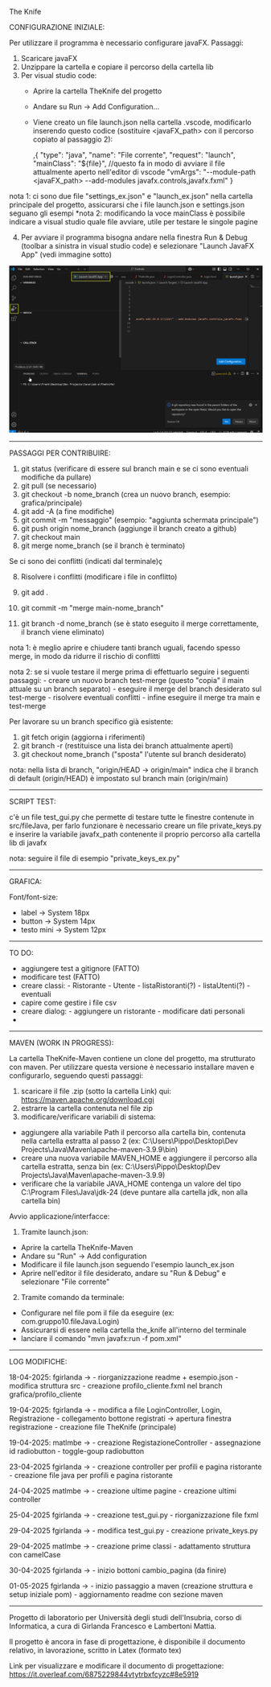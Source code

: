 The Knife

CONFIGURAZIONE INIZIALE:

Per utilizzare il programma è necessario configurare javaFX. Passaggi:

1) Scaricare javaFX
2) Unzippare la cartella e copiare il percorso della cartella lib
3) Per visual studio code:
    - Aprire la cartella TheKnife del progetto
    - Andare su Run -> Add Configuration...
    - Viene creato un file launch.json nella cartella .vscode, modificarlo inserendo questo codice (sostituire <javaFX_path> con il percorso copiato al passaggio 2):

        ,{
            "type": "java",
            "name": "File corrente",
            "request": "launch",
            "mainClass": "${file}", //questo fa in modo di avviare il file attualmente aperto nell'editor di vscode
            "vmArgs": "--module-path <javaFX_path> --add-modules javafx.controls,javafx.fxml"
        }

nota 1: ci sono due file "settings_ex.json" e "launch_ex.json" nella cartella principale del progetto, assicurarsi che i file launch.json e settings.json seguano gli esempi
*nota 2: modificando la voce mainClass è possibile indicare a visual studio quale file avviare, utile per testare le singole pagine

4) Per avviare il programma bisogna andare nella finestra Run & Debug (toolbar a sinistra in visual studio code) e selezionare "Launch JavaFX App" (vedi immagine sotto)

![Screenshot](Documentazione/img/istruzioni_avvio.png)

------------------------------------------------------------------------------------------------------------------------------------------------------------------------

PASSAGGI PER CONTRIBUIRE:

1) git status (verificare di essere sul branch main e se ci sono eventuali modifiche da pullare)
2) git pull (se necessario)
3) git checkout -b nome_branch (crea un nuovo branch, esempio: grafica/principale)
4) git add -A (a fine modifiche)
5) git commit -m "messaggio" (esempio: "aggiunta schermata principale")
6) git push origin nome_branch (aggiunge il branch creato a github)
6) git checkout main
7) git merge nome_branch (se il branch è terminato)

Se ci sono dei conflitti (indicati dal terminale)ç

8) Risolvere i conflitti (modificare i file in conflitto)
9) git add .
10) git commit -m "merge main-nome_branch"

11) git branch -d nome_branch (se è stato eseguito il merge correttamente, il branch viene eliminato)

nota 1: è meglio aprire e chiudere tanti branch uguali, facendo spesso merge, in modo da ridurre il rischio di conflitti

nota 2: se si vuole testare il merge prima di effettuarlo seguire i seguenti passaggi: - creare un nuovo branch test-merge (questo "copia" il main attuale su un branch separato)
                                                                                       - eseguire il merge del branch desiderato sul test-merge
                                                                                       - risolvere eventuali conflitti
                                                                                       - infine eseguire il merge tra main e test-merge

Per lavorare su un branch specifico già esistente:

1) git fetch origin (aggiorna i riferimenti)
2) git branch -r (restituisce una lista dei branch attualmente aperti)
3) git checkout nome_branch ("sposta" l'utente sul branch desiderato)

nota: nella lista di branch, "origin/HEAD -> origin/main" indica che il branch di default (origin/HEAD) è impostato sul branch main (origin/main)

------------------------------------------------------------------------------------------------------------------------------------------------------------------------

SCRIPT TEST:

c'è un file test_gui.py che permette di testare tutte le finestre contenute in src/fileJava, per farlo funzionare è necessario creare un file private_keys.py e inserire la variabile javafx_path contenente il proprio percorso alla cartella lib di javafx

nota: seguire il file di esempio "private_keys_ex.py"

------------------------------------------------------------------------------------------------------------------------------------------------------------------------

GRAFICA:

Font/font-size:

- label -> System 18px
- button -> System 14px
- testo mini -> System 12px

------------------------------------------------------------------------------------------------------------------------------------------------------------------------

TO DO:

- aggiungere test a gitignore (FATTO)
- modificare test (FATTO)
- creare classi: - Ristorante
                 - Utente
                 - listaRistoranti(?)
                 - listaUtenti(?)
                 - eventuali
- capire come gestire i file csv
- creare dialog: - aggiungere un ristorante
                 - modificare dati personali
- 
------------------------------------------------------------------------------------------------------------------------------------------------------------------------

MAVEN (WORK IN PROGRESS):

La cartella TheKnife-Maven contiene un clone del progetto, ma strutturato con maven. Per utilizzare questa versione è necessario installare maven e configurarlo, seguendo questi passaggi:

1) scaricare il file .zip (sotto la cartella Link) qui: https://maven.apache.org/download.cgi
2) estrarre la cartella contenuta nel file zip
3) modificare/verificare variabili di sistema: 
- aggiungere alla variabile Path il percorso alla cartella bin, contenuta nella cartella estratta al passo 2 (ex: C:\Users\Pippo\Desktop\Dev Projects\Java\Maven\apache-maven-3.9.9\bin)
- creare una nuova variabile MAVEN_HOME e aggiungere il percorso alla cartella estratta, senza bin (ex: C:\Users\Pippo\Desktop\Dev Projects\Java\Maven\apache-maven-3.9.9)
- verificare che la variabile JAVA_HOME contenga un valore del tipo C:\Program Files\Java\jdk-24 (deve puntare alla cartella jdk, non alla cartella bin)

Avvio applicazione/interfacce:

1) Tramite launch.json:

- Aprire la cartella TheKnife-Maven
- Andare su "Run" -> Add configuration
- Modificare il file launch.json seguendo l'esempio launch_ex.json
- Aprire nell'editor il file desiderato, andare su "Run & Debug" e selezionare "File corrente"

2) Tramite comando da terminale:

- Configurare nel file pom il file da eseguire (ex: com.gruppo10.fileJava.Login) 
- Assicurarsi di essere nella cartella the_knife all'interno del terminale
- lanciare il comando "mvn javafx:run -f pom.xml"


------------------------------------------------------------------------------------------------------------------------------------------------------------------------

LOG MODIFICHE:

18-04-2025: fgirlanda -> - riorganizzazione readme + esempio.json 
                         - modifica struttura src
                         - creazione profilo_cliente.fxml nel branch grafica/profilo_cliente

19-04-2025: fgirlanda -> - modifica a file LoginController, Login, Registrazione
                         - collegamento bottone registrati -> apertura finestra registrazione
                         - creazione file TheKnife (principale)

19-04-2025: matlmbe  -> - creazione RegistazioneController
                        - assegnazione id radiobutton
                        - toggle-goup radiobutton

23-04-2025 fgirlanda -> - creazione controller per profili e pagina ristorante
                        - creazione file java per profili e pagina ristorante


24-04-2025 matlmbe   -> - creazione ultime pagine
                        - creazione ultimi controller

25-04-2025 fgirlanda -> - creazione test_gui.py
                        - riorganizzazione file fxml

29-04-2025 fgirlanda -> - modifica test_gui.py
                        - creazione private_keys.py

29-04-2025 matlmbe   -> - creazione prime classi
                        - adattamento struttura con camelCase

30-04-2025 fgirlanda -> - inizio bottoni cambio_pagina (da finire)

01-05-2025 fgirlanda -> - inizio passaggio a maven (creazione struttura e setup iniziale pom)
                        - aggiornamento readme con sezione maven


------------------------------------------------------------------------------------------------------------------------------------------------------------------------
Progetto di laboratorio per Università degli studi dell'Insubria, corso di Informatica, a cura di Girlanda Francesco e Lambertoni Mattia.

Il progetto è ancora in fase di progettazione, è disponibile il documento relativo, in lavorazione, scritto in Latex (formato tex)

Link per visualizzare e modificare il documento di progettazione: https://it.overleaf.com/6875229844vtytrbxfcyzc#8e5919

